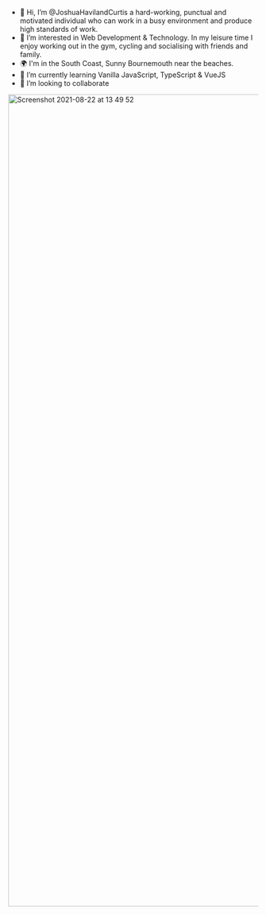 - 👋 Hi, I’m @JoshuaHavilandCurtis a hard-working, punctual and motivated individual who can work in a busy environment and produce high standards of work. 
- 👀 I’m interested in Web Development & Technology. In my leisure time I enjoy working out in the gym, cycling and socialising with friends and family.
- 🌍 I'm in the South Coast, Sunny Bournemouth near the beaches.
- 🌱 I’m currently learning Vanilla JavaScript, TypeScript & VueJS
- 💞️ I’m looking to collaborate


<img width="1636" alt="Screenshot 2021-08-22 at 13 49 52" src="https://user-images.githubusercontent.com/73693469/130355862-3973813c-2a89-4c49-9ff8-71e5a688d08b.png">


<!---
JoshuaHavilandCurtis/JoshuaHavilandCurtis is a ✨ special ✨ repository because its `README.md` (this file) appears on your GitHub profile.
You can click the Preview link to take a look at your changes.
--->

